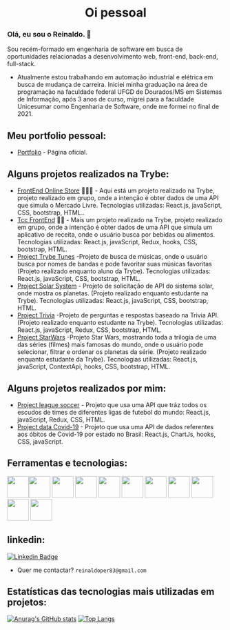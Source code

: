 ### <h1 align="center">Oi pessoal</h1>


### Olá, eu sou o Reinaldo. 👋
Sou recém-formado em engenharia de software em busca de oportunidades relacionadas a desenvolvimento web, front-end, back-end, full-stack.
- Atualmente estou trabalhando em automação industrial e elétrica em busca de mudança de carreira. Iniciei minha graduação na área de programação na faculdade federal UFGD de Dourados/MS em Sistemas de Informação, após 3 anos de curso, migrei para a faculdade Unicesumar como Engenharia de Software, onde me formei no final de 2021.
## Meu portfolio pessoal:
- [Portfolio](https://portfolio-pessoal1.netlify.app/) - Página oficial.
## Alguns projetos realizados na Trybe:
- [FrontEnd Online Store](https://jade-trifle-9cc2b8.netlify.app/) 👨🏼‍🏫 - Aqui está um projeto realizado na Trybe, projeto realizado em grupo, onde a intenção é obter dados de uma API que simula o Mercado Livre. Tecnologias utilizadas: React.js, javaScript, CSS, bootstrap, HTML..
- [Tcc FrontEnd](https://effortless-jelly-2a6292.netlify.app/) ✍🏼 - Mais um projeto realizado na Trybe, projeto realizado em grupo, onde a intenção é obter dados de uma API que simula um aplicativo de receita, onde o usuário busca por bebidas ou alimentos. Tecnologias utilizadas: React.js, javaScript, Redux, hooks, CSS, bootstrap, HTML.
- [Project Trybe Tunes](https://trybe-tunes.web.app/)  -Projeto de busca de músicas, onde o usuário busca por nomes de bandas e pode favoritar suas músicas favoritas (Projeto realizado enquanto aluno da Trybe). Tecnologias utilizadas: React.js, javaScript, CSS, bootstrap, HTML.
- [Project Solar System](https://helpful-duckanoo-fa7037.netlify.app/)  - Projeto de solicitação de API do sistema solar, onde mostra os planetas. (Projeto realizado enquanto estudante na Trybe). Tecnologias utilizadas: React.js, javaScript, CSS, bootstrap, HTML.
- [Project Trivia](https://benevolent-liger-a7fc49.netlify.app/)  -Projeto de perguntas e respostas baseado na Trivia API.(Projeto realizado enquanto estudante na Trybe). Tecnologias utilizadas: React.js, javaScript, Redux, CSS, bootstrap, HTML.
- [Project StarWars](https://prismatic-conkies-e5b11a.netlify.app/)  -Projeto Star Wars, mostrando toda a trilogia de uma das séries (filmes) mais famosas do mundo, onde o usuário pode selecionar, filtrar e ordenar os planetas da série. (Projeto realizado enquanto estudante da Trybe). Tecnologias utilizadas: React.js, javaScript, ContextApi, hooks, CSS, bootstrap, HTML.
 ## Alguns projetos realizados por mim:
- [Project league soccer](https://classy-vacherin-a43e5f.netlify.app/)  - Projeto que usa uma API que tráz todos os escudos de times de diferentes ligas de futebol do mundo: React.js, javaScript, Redux, CSS, HTML.
- [Project data Covid-19](https://super-sawine-84e189.netlify.app/) - Projeto que usa uma API de dados referentes aos óbitos de Covid-19 por estado no Brasil: React.js, ChartJs, hooks, CSS, javaScript.



## Ferramentas e tecnologias:

<img src="https://cdn.jsdelivr.net/gh/devicons/devicon/icons/react/react-original.svg" width="50" height="50"/><img src="https://cdn.jsdelivr.net/gh/devicons/devicon/icons/javascript/javascript-original.svg" width="50" height="50"/>
<img src="https://cdn.jsdelivr.net/gh/devicons/devicon/icons/redux/redux-original.svg" width="50" height="50"/>
<img src="https://cdn.jsdelivr.net/gh/devicons/devicon/icons/mysql/mysql-original.svg" width="50" height="50"/>
<img src="https://cdn.jsdelivr.net/gh/devicons/devicon/icons/git/git-original.svg" width="50" height="50"/>
<img src="https://cdn.jsdelivr.net/gh/devicons/devicon/icons/html5/html5-original.svg" width="50" height="50"/>
<img src="https://cdn.jsdelivr.net/gh/devicons/devicon/icons/bootstrap/bootstrap-original.svg" width="50" height="50"/>
<img src="https://cdn.jsdelivr.net/gh/devicons/devicon/icons/python/python-original.svg" width="50" height="50"/>
<img src="https://cdn.jsdelivr.net/gh/devicons/devicon/icons/c/c-original.svg" width="50" height="50"/>
<img src="https://cdn.jsdelivr.net/gh/devicons/devicon/icons/docker/docker-original.svg" width="50" height="50"/>
<img src="https://cdn.jsdelivr.net/gh/devicons/devicon/icons/sequelize/sequelize-original.svg" width="50" height="50"/>
## linkedin:

[![Linkedin Badge](https://img.shields.io/badge/-LinkedIn-blue?style=flat-square&logo=Linkedin&logoColor=white&link=https://www.linkedin.com/in/reinaldo-pereira-9222a27a/)](https://www.linkedin.com/in/reinaldo-pereira-9222a27a/)

- Quer me contactar? `reinaldoper83@gmail.com`
## Estatísticas das tecnologias mais utilizadas em projetos:
[![Anurag's GitHub stats](https://github-readme-stats.vercel.app/api?username=reinaldoper)](https://github.com/reinaldoper/github-readme-stats)
[![Top Langs](https://github-readme-stats.vercel.app/api/top-langs/?username=reinaldoper&layout=compact)](https://github.com/reinaldoper/github-readme-stats)
